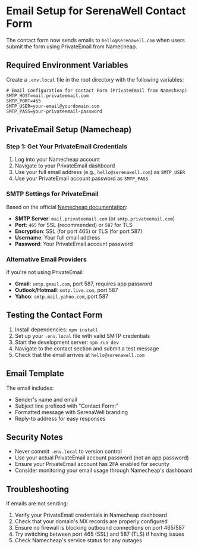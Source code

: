 # Email Setup for SerenaWell Contact Form

The contact form now sends emails to `hello@serenawell.com` when users submit the form using PrivateEmail from Namecheap.

## Required Environment Variables

Create a `.env.local` file in the root directory with the following variables:

```env
# Email Configuration for Contact Form (PrivateEmail from Namecheap)
SMTP_HOST=mail.privateemail.com
SMTP_PORT=465
SMTP_USER=your-email@yourdomain.com
SMTP_PASS=your-privateemail-password
```

## PrivateEmail Setup (Namecheap)

### Step 1: Get Your PrivateEmail Credentials
1. Log into your Namecheap account
2. Navigate to your PrivateEmail dashboard
3. Use your full email address (e.g., `hello@serenawell.com`) as `SMTP_USER`
4. Use your PrivateEmail account password as `SMTP_PASS`

### SMTP Settings for PrivateEmail
Based on the official [Namecheap documentation](https://truehost.com/namecheap-private-email-smtp-settings/):
- **SMTP Server**: `mail.privateemail.com` (or `smtp.privateemail.com`)
- **Port**: `465` for SSL (recommended) or `587` for TLS
- **Encryption**: SSL (for port 465) or TLS (for port 587)
- **Username**: Your full email address
- **Password**: Your PrivateEmail account password

### Alternative Email Providers
If you're not using PrivateEmail:
- **Gmail**: `smtp.gmail.com`, port 587, requires app password
- **Outlook/Hotmail**: `smtp.live.com`, port 587
- **Yahoo**: `smtp.mail.yahoo.com`, port 587

## Testing the Contact Form

1. Install dependencies: `npm install`
2. Set up your `.env.local` file with valid SMTP credentials
3. Start the development server: `npm run dev`
4. Navigate to the contact section and submit a test message
5. Check that the email arrives at `hello@serenawell.com`

## Email Template

The email includes:
- Sender's name and email
- Subject line prefixed with "Contact Form:"
- Formatted message with SerenaWell branding
- Reply-to address for easy responses

## Security Notes

- Never commit `.env.local` to version control
- Use your actual PrivateEmail account password (not an app password)
- Ensure your PrivateEmail account has 2FA enabled for security
- Consider monitoring your email usage through Namecheap's dashboard

## Troubleshooting

If emails are not sending:
1. Verify your PrivateEmail credentials in Namecheap dashboard
2. Check that your domain's MX records are properly configured
3. Ensure no firewall is blocking outbound connections on port 465/587
4. Try switching between port 465 (SSL) and 587 (TLS) if having issues
5. Check Namecheap's service status for any outages 